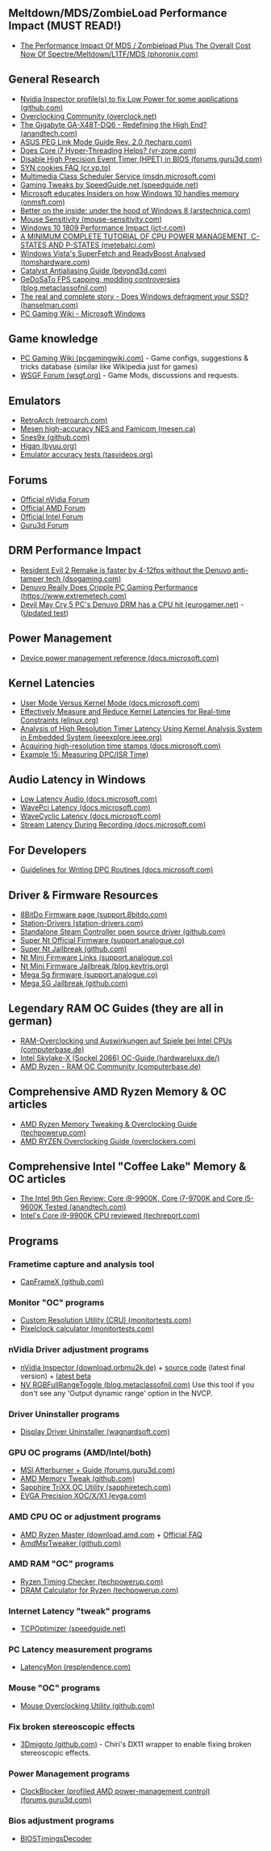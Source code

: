 ## Meltdown/MDS/ZombieLoad Performance Impact (MUST READ!)
* [The Performance Impact Of MDS / Zombieload Plus The Overall Cost Now Of Spectre/Meltdown/L1TF/MDS (phoronix.com)](https://www.phoronix.com/scan.php?page=article&item=mds-zombieload-mit&num=1)


## General Research
* [Nvidia Inspector profile(s) to fix Low Power for some applications (github.com)](https://github.com/Ociidii-Works/Nvidia-GPU-Low-Power-Fix)
* [Overclocking Community (overclock.net)](http://www.overclock.net/)
* [The Gigabyte GA-X48T-DQ6 - Redefining the High End? (anandtech.com)](http://www.anandtech.com/show/2410/13)
* [ASUS PEG Link Mode Guide Rev. 2.0 (techarp.com)](http://www.techarp.com/showarticle.aspx?artno=248&pgno=0)
* [Does Core i7 Hyper-Threading Helps? (vr-zone.com)](http://vr-zone.com/articles/does-core-i7-hyper-threading-helps-/6160.html?doc=6160)
* [Disable High Precision Event Timer (HPET) in BIOS (forums.guru3d.com)](http://forums.guru3d.com/showpost.php?p=3770113&postcount=2)
* [SYN cookies FAQ (cr.yp.to)](http://cr.yp.to/syncookies.html)
* [Multimedia Class Scheduler Service (msdn.microsoft.com)](https://msdn.microsoft.com/en-us/library/windows/desktop/ms684247(v=vs.85).aspx)
* [Gaming Tweaks by SpeedGuide.net (speedguide.net)](http://www.speedguide.net/articles/gaming-tweaks-5812)
* [Microsoft educates Insiders on how Windows 10 handles memory (onmsft.com)](https://www.onmsft.com/news/microsoft-educates-insiders-windows-10-handles-memory)
* [Better on the inside: under the hood of Windows 8 (arstechnica.com)](https://arstechnica.com/information-technology/2012/10/better-on-the-inside-under-the-hood-of-windows-8/2/)
* [Mouse Sensitivity (mouse-sensitivity.com)](https://www.mouse-sensitivity.com)
* [Windows 10 1809 Performance Impact (ict-r.com)](https://www.ict-r.com/windows-10-1809-performance-impact/)
* [A MINIMUM COMPLETE TUTORIAL OF CPU POWER MANAGEMENT, C-STATES AND P-STATES (metebalci.com)](https://metebalci.com/blog/a-minimum-complete-tutorial-of-cpu-power-management-c-states-and-p-states/)
* [Windows Vista's SuperFetch and ReadyBoost Analysed (tomshardware.com)](https://www.tomshardware.com/reviews/windows-vista-superfetch-and-readyboostanalyzed,1532-2.html)
* [Catalyst Antialiasing Guide (beyond3d.com)](http://www.beyond3d.com/content/articles/37/1)
* [GeDoSaTo FPS capping, modding controversies (blog.metaclassofnil.com)](http://blog.metaclassofnil.com/?p=715)
* [The real and complete story - Does Windows defragment your SSD? (hanselman.com)](https://www.hanselman.com/blog/TheRealAndCompleteStoryDoesWindowsDefragmentYourSSD.aspx)
* [PC Gaming Wiki - Microsoft Windows](https://pcgamingwiki.com/wiki/Microsoft_Windows)


## Game knowledge
* [PC Gaming Wiki (pcgamingwiki.com)](https://pcgamingwiki.com/wiki/Home) - Game configs, suggestions & tricks database (similar like Wikipedia just for games)
* [WSGF Forum (wsgf.org)](http://www.wsgf.org/forums/viewforum.php?f=64&sid=07479fb019fa626648795c596de5e9ea) - Game Mods, discussions and requests.


## Emulators
* [RetroArch (retroarch.com)](https://www.retroarch.com/)
* [Mesen high-accuracy NES and Famicom (mesen.ca)](https://www.mesen.ca/)
* [Snes9x (github.com)](https://github.com/snes9xgit/snes9x)
* [Higan (byuu.org)](https://www.byuu.org/emulation/higan/)
* [Emulator accuracy tests (tasvideos.org)](http://tasvideos.org/EmulatorResources.html#AccuracyTests)


## Forums
* [Official nVidia Forum](https://forums.geforce.com/)
* [Official AMD Forum](https://community.amd.com/community/support-forums/general-discussion)
* [Official Intel Forum](https://forums.intel.com/s/?language=en_US)
* [Guru3d Forum](https://forums.guru3d.com/)


## DRM Performance Impact
* [Resident Evil 2 Remake is faster by 4-12fps without the Denuvo anti-tamper tech (dsogaming.com)](https://www.dsogaming.com/news/resident-evil-2-remake-is-faster-by-4-12fps-without-the-denuvo-anti-tamper-tech/)
* [Denuvo Really Does Cripple PC Gaming Performance (https://www.extremetech.com)](https://www.extremetech.com/gaming/282924-denuvo-really-does-cripple-pc-gaming-performance)
* [Devil May Cry 5 PC's Denuvo DRM has a CPU hit (eurogamer.net)](https://www.eurogamer.net/articles/digitalfoundry-2019-devil-may-cry-5-pc-denuvo-protection-tested) - ([Updated test](https://www.techpowerup.com/reviews/Denuvo/Performance_Loss_Test/3.html))


## Power Management
* [Device power management reference (docs.microsoft.com)](https://docs.microsoft.com/en-us/windows-hardware/drivers/kernel/device-power-management-reference)


## Kernel Latencies
* [User Mode Versus Kernel Mode (docs.microsoft.com)](https://docs.microsoft.com/en-us/windows-hardware/drivers/audio/user-mode-versus-kernel-mode)
* [Effectively Measure and Reduce Kernel Latencies for Real-time Constraints (elinux.org)](https://elinux.org/images/a/a9/ELC2017-_Effectively_Measure_and_Reduce_Kernel_Latencies_for_Real-time_Constraints_%281%29.pdf)
* [Analysis of High Resolution Timer Latency Using Kernel Analysis System in Embedded System (ieeexplore.ieee.org)](https://ieeexplore.ieee.org/document/4804584)
* [Acquiring high-resolution time stamps (docs.microsoft.com)](https://docs.microsoft.com/en-us/windows/desktop/sysinfo/acquiring-high-resolution-time-stamps)
* [Example 15: Measuring DPC/ISR Time)](https://docs.microsoft.com/en-us/windows-hardware/drivers/devtest/example-15--measuring-dpc-isr-time)


## Audio Latency in Windows
* [Low Latency Audio (docs.microsoft.com)](https://docs.microsoft.com/en-us/windows-hardware/drivers/audio/low-latency-audio)
* [WavePci Latency (docs.microsoft.com)](https://docs.microsoft.com/en-us/windows-hardware/drivers/audio/wavepci-latency)
* [WaveCyclic Latency (docs.microsoft.com)](https://docs.microsoft.com/en-us/windows-hardware/drivers/audio/wavecyclic-latency)
* [Stream Latency During Recording (docs.microsoft.com)](https://docs.microsoft.com/en-us/windows-hardware/drivers/audio/stream-latency-during-recording)


## For Developers
* [Guidelines for Writing DPC Routines (docs.microsoft.com)](https://docs.microsoft.com/en-us/windows-hardware/drivers/kernel/guidelines-for-writing-dpc-routines)


## Driver & Firmware Resources
* [8BitDo Firmware page (support.8bitdo.com)](http://support.8bitdo.com/)
* [Station-Drivers (station-drivers.com)](http://www.station-drivers.com/)
* [Standalone Steam Controller open source driver (github.com)](https://github.com/ynsta/steamcontroller)
* [Super Nt Official Firmware (support.analogue.co)](https://support.analogue.co/hc/en-us/articles/360000557452-Super-Nt-Firmware-Update-v4-7)
* [Super Nt Jailbreak (github.com)](https://github.com/SmokeMonsterPacks/Super-NT-Jailbreak)
* [Nt Mini Firmware Links (support.analogue.co)](https://support.analogue.co/hc/en-us/articles/115001947108-Nt-mini-Firmware-Update-v2-3)
* [Nt Mini Firmware Jailbreak (blog.kevtris.org)](http://blog.kevtris.org/blogfiles/ntm_firmware_verJB2.0.zip)
* [Mega Sg firmware (support.analogue.co)](https://support.analogue.co/hc/en-us/articles/360024836892-Mega-Sg-Firmware-Update-v4-2)
* [Mega SG Jailbreak (github.com)](https://github.com/SmokeMonsterPacks/Mega-Sg-Jailbreak)


## Legendary RAM OC Guides (they are all in german)
* [RAM-Overclocking und Auswirkungen auf Spiele bei Intel CPUs (computerbase.de)](https://www.computerbase.de/forum/threads/intel-core-i-serie-ram-overclocking-auswirkungen-auf-spiele.1849970/)
* [Intel Skylake-X (Sockel 2066) OC-Guide (hardwareluxx.de/)](https://www.hardwareluxx.de/community/f139/intel-skylake-x-sockel-2066-oc-guide-1172969.html)
* [AMD Ryzen - RAM OC Community (computerbase.de)](https://www.computerbase.de/forum/threads/amd-ryzen-ram-oc-community.1829356/)


## Comprehensive AMD Ryzen Memory & OC articles
* [AMD Ryzen Memory Tweaking & Overclocking Guide (techpowerup.com)](https://www.techpowerup.com/reviews/AMD/Ryzen_Memory_Tweaking_Overclocking_Guide/)
* [AMD RYZEN Overclocking Guide (overclockers.com)](https://www.overclockers.com/amd-ryzen-overclocking-guide/)


## Comprehensive Intel "Coffee Lake" Memory & OC articles
* [The Intel 9th Gen Review: Core i9-9900K, Core i7-9700K and Core i5-9600K Tested (anandtech.com)](https://www.anandtech.com/show/13400/intel-9th-gen-core-i9-9900k-i7-9700k-i5-9600k-review)
* [Intel's Core i9-9900K CPU reviewed (techreport.com)](https://techreport.com/review/34192/intel-core-i9-9900k-cpu-reviewed)


## Programs

### Frametime capture and analysis tool
* [CapFrameX (github.com)](https://github.com/DevTechProfile/CapFrameX)

###  Monitor "OC" programs
* [Custom Resolution Utility (CRU) (monitortests.com)](http://www.monitortests.com/forum/Thread-Custom-Resolution-Utility-CRU)
* [Pixelclock calculator (monitortests.com)](https://www.monitortests.com/pixelclock.php)

### nVidia Driver adjustment programs
* [nVidia Inspector (download.orbmu2k.de)](http://download.orbmu2k.de/files/nvidiaInspector.zip) + [source code](https://github.com/Orbmu2k/nvidiaProfileInspector) (latest final version) + [latest beta](https://ci.appveyor.com/project/Orbmu2k/nvidiaprofileinspector)
* [NV RGBFullRangeToggle (blog.metaclassofnil.com)](http://blog.metaclassofnil.com/wp-content/uploads/2012/08/NV_RGBFullRangeToggle.zip) Use this tool if you don't see any 'Output dynamic range' option in the NVCP.

### Driver Uninstaller programs
* [Display Driver Uninstaller (wagnardsoft.com)](https://www.wagnardsoft.com/)

### GPU OC programs (AMD/Intel/both)
* [MSI Afterburner + Guide (forums.guru3d.com)](https://forums.guru3d.com/threads/overclocking-with-msi-afterburner-at-users-risk.327291/)
* [AMD Memory Tweak (github.com)](https://github.com/Eliovp/amdmemorytweak)
* [Sapphire TriXX OC Utility (sapphiretech.com)](https://www.sapphiretech.com/en/software)
* [EVGA Precision XOC/X/X1 (evga.com)](https://www.evga.com/precisionxoc/)

### AMD CPU OC or adjustment programs
* [AMD Ryzen Master (download.amd.com](https://download.amd.com/Desktop/AMD-Ryzen-Master.exe) + [Official FAQ](https://www.amd.com/en/support/kb/faq/gpu-775) 
* [AmdMsrTweaker (github.com)](https://github.com/mpollice/AmdMsrTweaker)

### AMD RAM "OC" programs
* [Ryzen Timing Checker (techpowerup.com)](https://www.techpowerup.com/download/ryzen-timing-checker/)
* [DRAM Calculator for Ryzen (techpowerup.com)](https://www.techpowerup.com/download/ryzen-dram-calculator/)

### Internet Latency "tweak" programs
* [TCPOptimizer (speedguide.net)](http://www.speedguide.net/files/TCPOptimizer.exe)

### PC Latency measurement programs
* [LatencyMon (resplendence.com)](http://www.resplendence.com/latencymon)

### Mouse "OC" programs
* [Mouse Overclocking Utility (github.com)](https://github.com/vadash/1000hz)

### Fix broken stereoscopic effects
* [3Dmigoto (github.com)](https://github.com/bo3b/3Dmigoto) - Chiri's DX11 wrapper to enable fixing broken stereoscopic effects.

### Power Management programs
* [ClockBlocker (profiled AMD power-management control) (forums.guru3d.com)](https://forums.guru3d.com/threads/clockblocker-profiled-amd-power-management-control.404465/)

### Bios adjustment programs
* [BIOSTimingsDecoder](https://github.com/integralfx/BIOSTimingsDecoder)


